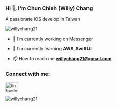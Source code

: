 <h3 align="left">Hi 👋, I'm Chun Chieh (Willy) Chang</h3>
A passionate iOS develop in Taiwan
<p align="left"> <img src="https://komarev.com/ghpvc/?username=willychang21&label=Profile%20views&color=0e75b6&style=flat" alt="willychang21" /> </p>

- 🔭 I’m currently working on [Messenger](https://github.com/willychang21/Messenger)

- 🌱 I’m currently learning **AWS, SwiftUI**

- 📫 How to reach me **willychang21@gmail.com**

<h3 align="left">Connect with me:</h3>
<p align="left">
<a href="https://linkedin.com/in/chun-chieh-chang-127805174" target="blank"><img align="center" src="https://raw.githubusercontent.com/rahuldkjain/github-profile-readme-generator/master/src/images/icons/Social/linked-in-alt.svg" alt="linkedin.com/in/chun-chieh-chang-127805174" height="30" width="40" /></a>
</p>

<p><img align="left" src="https://github-readme-stats.vercel.app/api/top-langs?username=willychang21&show_icons=true&locale=en&layout=compact" alt="willychang21" /></p>



